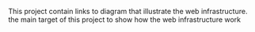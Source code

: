 This project contain links to diagram that illustrate the web infrastructure. the main target of this project to show how the web infrastructure work
